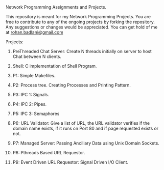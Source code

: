 Network Programming Assignments and Projects. 

This repository is meant for my Network Programming Projects. You are free to contribute to any of the ongoing projects by forking the repository. Any suggestions or changes would be appreciated. You can get hold of me at rohan.badlani@gmail.com

Projects:

1. PreThreaded Chat Server: Create N threads initially on server to host Chat between N clients.

2. Shell: C implementation of Shell Program.

3. P1: Simple Makefiles.

4. P2: Process tree. Creating Processes and Printing Pattern.

5. P3: IPC 1: Signals.

6. P4: IPC 2: Pipes.

7. P5: IPC 3: Semaphores

8. P6: URL Validator: Give a list of URL, the URL validator verifies if the domain name exists, if it runs on Port 80 and if page requested exists or not.

9. P7: Managed Server: Passing Ancillary Data using Unix Domain Sockets.

10. P8: Pthreads Based URL Requestor.

11. P9: Event Driven URL Requestor: Signal Driven I/O Client.

